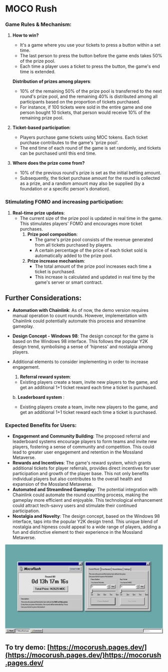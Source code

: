 # MOCO Rush

### Game Rules & Mechanism:

1. **How to win?**
    - It's a game where you use your tickets to press a button within a set time.
    - The last person to press the button before the game ends takes 50% of the prize pool.
    - Each time a player uses a ticket to press the button, the game's end time is extended.
    
    **Distribution of prizes among players**:
    
    - 10% of the remaining 50% of the prize pool is transferred to the next round's prize pool, and the remaining 40% is distributed among all participants based on the proportion of tickets purchased.
    - For instance, if 100 tickets were sold in the entire game and one person bought 10 tickets, that person would receive 10% of the remaining prize pool.
2. **Ticket-based participation**:
    - Players purchase game tickets using MOC tokens. Each ticket purchase contributes to the game's 'prize pool'.
    - The end time of each round of the game is set randomly, and tickets can be purchased until this end time.
3. **Where does the prize come from?**
    - 10% of the previous round's prize is set as the initial betting amount.
    - Subsequently, the ticket purchase amount for the round is collected as a prize, and a random amount may also be supplied (by a foundation or a specific person's donation).

### Stimulating FOMO and increasing participation:

1. **Real-time prize updates**:
    - The current size of the prize pool is updated in real time in the game. This stimulates players' FOMO and encourages more ticket purchases.
        1. **Prize pool composition**:
            - The game's prize pool consists of the revenue generated from all tickets purchased by players.
            - A certain percentage of the price of each ticket sold is automatically added to the prize pool.
        2. **Prize increase mechanism**:
            - The total amount of the prize pool increases each time a ticket is purchased.
            - This increase is calculated and updated in real time by the game's server or smart contract.

      
## Further Considerations:
- **Automation with Chainlink**: As of now, the demo version requires manual operation to count rounds. However, implementation with Chainlink could potentially automate this process and streamline gameplay.
- **Design Concept - Windows 98**: The design concept for the game is based on the Windows 98 interface. This follows the popular Y2K design trend, symbolising a sense of 'hipness' and nostalgia among players.

- Additional elements to consider implementing in order to increase engagement.
    1. **Referral reward system**:
    - Existing players create a team, invite new players to the game, and get an additional 1+1 ticket reward each time a ticket is purchased.
    
    b. **Leaderboard system** :
    - Existing players create a team, invite new players to the game, and get an additional 1+1 ticket reward each time a ticket is purchased.
      
### Expected Benefits for Users:

- **Engagement and Community Building**: The proposed referral and leaderboard systems encourage players to form teams and invite new players, fostering a sense of community and competition. This could lead to greater user engagement and retention in the Mossland Metaverse.
- **Rewards and Incentives**: The game's reward system, which grants additional tickets for player referrals, provides direct incentives for user participation and growth of the player base. This not only benefits individual players but also contributes to the overall health and expansion of the Mossland Metaverse.
- **Automated and Streamlined Gameplay**: The potential integration with Chainlink could automate the round counting process, making the gameplay more efficient and enjoyable. This technological enhancement could attract tech-savvy users and stimulate their continued participation.
- **Nostalgia and Novelty**: The design concept, based on the Windows 98 interface, taps into the popular Y2K design trend. This unique blend of nostalgia and hipness could appeal to a wide range of players, adding a fun and distinctive element to their experience in the Mossland Metaverse.

![MocoRush Screenshot](./docs/image.png)

## To try demo: [https://mocorush.pages.dev/](https://mocorush.pages.dev/)https://mocorush.pages.dev/
